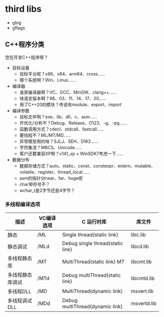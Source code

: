 # third libs


* glog
* gflags




## C++程序分类
您在开发C++程序呀？


* 目标设备
    * 目标平台呢？x86、x64、arm64、cross……
    * 哪个系统啊？Win、Linux……
* 编译器
    * 谁家编译器啊？VC、GCC、MinGW、clang++……
    * 啥语言版本啊？98、03、11、14、17、20……
    * 用了C++20的模块？传说有module、export、import
* 编译参数
    * 目标文件咧？exe、lib、dll、c、asm……
    * 开优化/分析不？Debug、Release、O123、-g、-pg……
    * 函数调用方式？cdecl、stdcall、fastcall……
    * 要线程不？ML/MT/MD……
    * 异常模型用的啥？SJLJ、SEH、DW2……
    * 字符集涅？MBCS、Unicode……
    * 客户还要兼容XP啊？v141_xp + WinSDK7考虑一下……
* 数据分布
    * 数据存储方式？auto、static、const、constexpr、extern、mutable、volatile、register、thread_local……
    * asm的指针分near、far、huge呢
    * char带符号不？
    * wchar_t是2字节还是4字节？


### 多线程编译选项

| 描述             | VC编译选项 | C 运行时库                       | 库文件      |
| ---------------- | ---------- | -------------------------------- | ----------- |
| 静态             | /ML        | Single thread(static link)       | libc.lib    |
| 静态调试         | /MLd       | Debug single thread(static link) | libcd.lib   |
| 多线程静态库     | /MT        | MultiThread(static link) MT      | libcmt.lib  |
| 多线程静态库调试 | /MTd       | Debug multiThread(static link)   | libcmtd.lib |
| 多线程DLL        | /MD        | MultiThread(dynamic link)        | msvert.lib  |
| 多线程调试DLL    | /MDd       | Debug multiThread(dynamic link)  | msvertd.lib |

